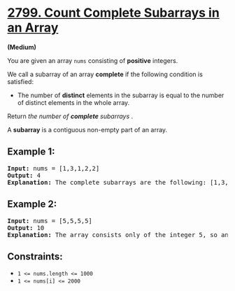 # [2799. Count Complete Subarrays in an Array](https://leetcode.com/problems/count-complete-subarrays-in-an-array/)

**(Medium)**

You are given an array `nums` consisting of **positive** integers.

We call a subarray of an array **complete** if the following condition is satisfied:

* The number of **distinct** elements in the subarray is equal to the number of distinct elements in the whole array.

Return  *the number of **complete** subarrays* .

A **subarray** is a contiguous non-empty part of an array.

## **Example 1:**

<pre><strong>Input:</strong> nums = [1,3,1,2,2]
<strong>Output:</strong> 4
<strong>Explanation:</strong> The complete subarrays are the following: [1,3,1,2], [1,3,1,2,2], [3,1,2] and [3,1,2,2].
</pre>

## **Example 2:**

<pre><strong>Input:</strong> nums = [5,5,5,5]
<strong>Output:</strong> 10
<strong>Explanation:</strong> The array consists only of the integer 5, so any subarray is complete. The number of subarrays that we can choose is 10.
</pre>

## **Constraints:**

* `1 <= nums.length <= 1000`
* `1 <= nums[i] <= 2000`
